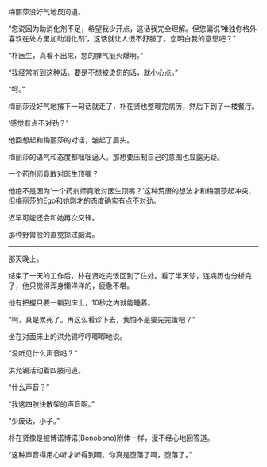 梅丽莎没好气地反问道。

“您说因为助消化剂不足，希望我少开点，这话我完全理解。但您偏说‘唯独你格外喜欢在处方里加助消化剂’，这话就让人很不舒服了。您明白我的意思吧？”

“朴医生，真看不出来，您的脾气挺火爆啊。”

“我经常听到这种话。要是不想被烫伤的话，就小心点。”

“呵。”

梅丽莎没好气地撂下一句话就走了，朴在贤也整理完病历，然后下到了一楼餐厅。

‘感觉有点不对劲？’

他回想起和梅丽莎的对话，皱起了眉头。

梅丽莎的语气和态度都咄咄逼人。那想要压制自己的意图也显露无疑。

一个药剂师竟敢对医生顶嘴？

他绝不是因为‘一个药剂师竟敢对医生顶嘴？’这种荒唐的想法才和梅丽莎起冲突，但梅丽莎的Ego和她刚才的态度确实有点不对劲。

迟早可能还会和她再次交锋。

那种野兽般的直觉掠过脑海。

* * *

那天晚上。

结束了一天的工作后，朴在贤吃完饭回到了住处。看了半天诊，连病历也分析完了，他只觉得浑身懒洋洋的，疲惫不堪。

他有把握只要一躺到床上，10秒之内就能睡着。

“啊，真是累死了。再这么看诊下去，我怕不是要先完蛋吧？”

坐在对面床上的洪允锡哼哼唧唧地说。

“没听见什么声音吗？”

洪允锡活动着四肢问道。

“什么声音？”

“我这四肢快散架的声音啊。”

“少废话，小子。”

朴在贤像是被博诺博诺(Bonobono)附体一样，漫不经心地回答道。

“这种声音得用心听才听得到啊。你真是堕落了啊，堕落了。”